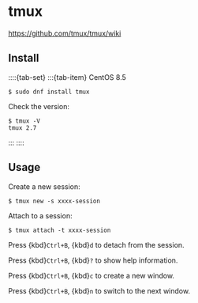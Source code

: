 # tmux

<https://github.com/tmux/tmux/wiki>

## Install

::::{tab-set}
:::{tab-item} CentOS 8.5

```console
$ sudo dnf install tmux
```

Check the version:

```console
$ tmux -V
tmux 2.7
```

:::
::::

## Usage

Create a new session:

```console
$ tmux new -s xxxx-session
```

Attach to a session:

```console
$ tmux attach -t xxxx-session
```

Press {kbd}`Ctrl+B`, {kbd}`d` to detach from the session.

Press {kbd}`Ctrl+B`, {kbd}`?` to show help information.

Press {kbd}`Ctrl+B`, {kbd}`c` to create a new window.

Press {kbd}`Ctrl+B`, {kbd}`n` to switch to the next window.
